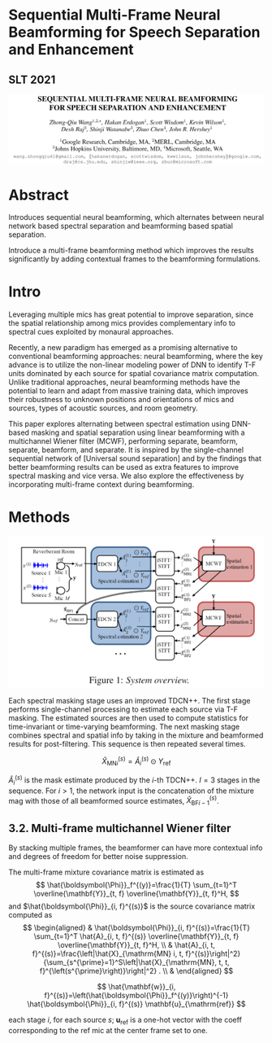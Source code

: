 # Sequential Multi-Frame Neural Beamforming for Speech Separation and Enhancement 
## SLT 2021
![](https://raw.githubusercontent.com/FYJNEVERFOLLOWS/Picture-Bed/main/202302/20230227105518.png)
# Abstract
Introduces sequential neural beamforming, which alternates between neural network based spectral separation and beamforming based spatial separation.

Introduce a multi-frame beamforming method which improves the results significantly by adding contextual frames to the beamforming formulations.

# Intro
Leveraging multiple mics has great potential to improve separation, since the spatial relationship among mics provides complementary info to spectral cues exploited by monaural approaches.

Recently, a new paradigm has emerged as a promising alternative to conventional beamforming approaches: neural beamforming, where the key advance is to utilize the non-linear modeling power of DNN to identify T-F units dominated by each source for spatial covariance matrix computation. Unlike traditional approaches, neural beamforming methods have the potential to learn and adapt from massive training data, which improves their robustness to unknown positions and orientations of mics and sources, types of acoustic sources, and room geometry.

This paper explores alternating between spectral estimation using DNN-based masking and spatial separation using linear beamforming with a multichannel Wiener filter (MCWF), performing separate, beamform, separate, beamform, and separate. It is inspired by the single-channel sequential network of [Universal sound separation] and by the findings that better beamforming results can be used as extra features to improve spectral masking and vice versa. We also explore the effectiveness by incorporating multi-frame context during beamforming.

# Methods
![](https://raw.githubusercontent.com/FYJNEVERFOLLOWS/Picture-Bed/main/202302/20230227155654.png)

Each spectral masking stage uses an improved TDCN++. The first stage performs single-channel processing to estimate each source via T-F masking. The estimated sources are then used to compute statistics for time-invariant or time-varying beamforming. The next masking stage combines spectral and spatial info by taking in the mixture and beamformed results for post-filtering. This sequence is then repeated several times.

$$
\hat{X}_{\mathrm{MN} i}^{(s)}=\hat{A}_i^{(s)} \odot Y_{\mathrm{ref}}
$$

$\hat{A}_i^{(s)}$ is the mask estimate produced by the $i$-th TDCN++. $I=3$ stages in the sequence. For $i>1$, the network input is the concatenation of the mixture mag with those of all beamformed source estimates, $\hat{X}_{\mathrm{BF} i-1}^{(s)}$.

## 3.2. Multi-frame multichannel Wiener filter

By stacking multiple frames, the beamformer can have more contextual info and degrees of freedom for better noise suppression.

The multi-frame mixture covariance matrix is estimated as
$$
\hat{\boldsymbol{\Phi}}_f^{(y)}=\frac{1}{T} \sum_{t=1}^T \overline{\mathbf{Y}}_{t, f} \overline{\mathbf{Y}}_{t, f}^H,
$$
and $\hat{\boldsymbol{\Phi}}_{i, f}^{(s)}$ is the source covariance matrix computed as
$$
\begin{aligned}
& \hat{\boldsymbol{\Phi}}_{i, f}^{(s)}=\frac{1}{T} \sum_{t=1}^T \hat{A}_{i, t, f}^{(s)} \overline{\mathbf{Y}}_{t, f} \overline{\mathbf{Y}}_{t, f}^H, \\
& \hat{A}_{i, t, f}^{(s)}=\frac{\left|\hat{X}_{\mathrm{MN} i, t, f}^{(s)}\right|^2}{\sum_{s^{\prime}=1}^S\left|\hat{X}_{\mathrm{MN}, t, t, f}^{\left(s^{\prime}\right)}\right|^2} . \\
&
\end{aligned}
$$

$$
\hat{\mathbf{w}}_{i, f}^{(s)}=\left(\hat{\boldsymbol{\Phi}}_f^{(y)}\right)^{-1} \hat{\boldsymbol{\Phi}}_{i, f}^{(s)} \mathbf{u}_{\mathrm{ref}}
$$

each stage $i$, for each source $s$;
$\mathbf{u}_\mathrm{ref}$ is a one-hot vector with the coeff corresponding to the ref mic at the center frame set to one.